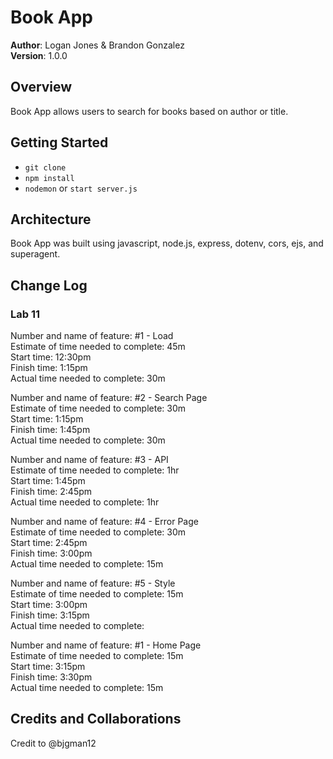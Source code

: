 # Book App

**Author**: Logan Jones & Brandon Gonzalez  
**Version**: 1.0.0  

## Overview
<!-- Provide a high level overview of what this application is and why you are building it, beyond the fact that it's an assignment for a Code 301 class. (i.e. What's your problem domain?) -->
Book App allows users to search for books based on author or title.

## Getting Started
<!-- What are the steps that a user must take in order to build this app on their own machine and get it running? -->
* `git clone`
* `npm install`
* `nodemon` or `start server.js`

## Architecture
<!-- Provide a detailed description of the application design. What technologies (languages, libraries, etc) you're using, and any other relevant design information. -->
Book App was built using javascript, node.js, express, dotenv, cors, ejs, and superagent.

## Change Log
<!-- Use this area to document the iterative changes made to your application as each feature is successfully implemented. Use time stamps. Here's an examples: -->

### Lab 11

Number and name of feature: #1 - Load  
Estimate of time needed to complete: 45m  
Start time: 12:30pm  
Finish time: 1:15pm  
Actual time needed to complete: 30m  

Number and name of feature: #2 - Search Page  
Estimate of time needed to complete: 30m  
Start time: 1:15pm  
Finish time: 1:45pm  
Actual time needed to complete: 30m  

Number and name of feature: #3 - API  
Estimate of time needed to complete: 1hr  
Start time: 1:45pm  
Finish time: 2:45pm  
Actual time needed to complete: 1hr  

Number and name of feature: #4 - Error Page  
Estimate of time needed to complete: 30m  
Start time: 2:45pm  
Finish time: 3:00pm  
Actual time needed to complete: 15m  

Number and name of feature: #5 - Style  
Estimate of time needed to complete: 15m  
Start time: 3:00pm  
Finish time: 3:15pm  
Actual time needed to complete:  

Number and name of feature: #1 - Home Page  
Estimate of time needed to complete: 15m  
Start time: 3:15pm  
Finish time: 3:30pm  
Actual time needed to complete: 15m  

## Credits and Collaborations
<!-- Give credit (and a link) to other people or resources that helped you build this application. -->
Credit to @bjgman12
